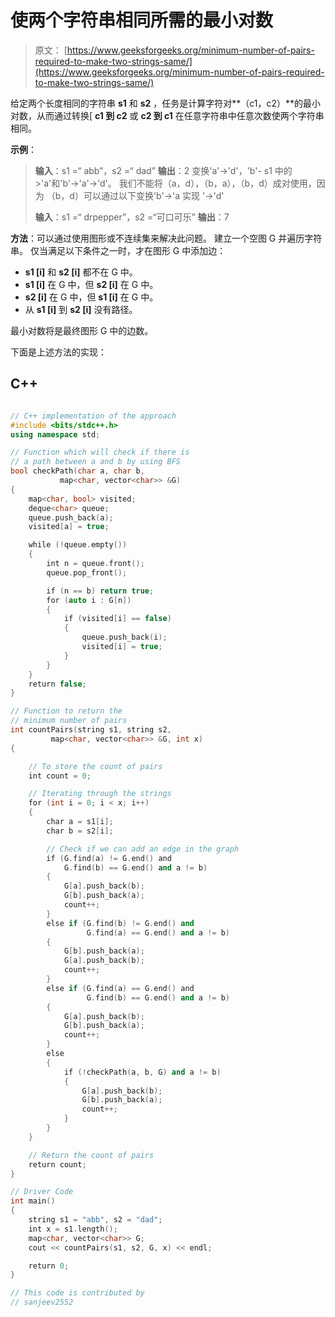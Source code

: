 # 使两个字符串相同所需的最小对数

> 原文： [https://www.geeksforgeeks.org/minimum-number-of-pairs-required-to-make-two-strings-same/](https://www.geeksforgeeks.org/minimum-number-of-pairs-required-to-make-two-strings-same/)

给定两个长度相同的字符串 **s1** 和 **s2** ，任务是计算字符对**（c1，c2）**的最小对数，从而通过转换[ **c1 到 c2** 或 **c2 到 c1** 在任意字符串中任意次数使两个字符串相同。

**示例**：

> **输入**：s1 =“ abb”，s2 =“ dad”
> **输出**：2
> 变换'a'->'d'，'b'- s1 中的>'a'和'b'->'a'->'d'。
> 我们不能将（a，d），（b，a），（b，d）成对使用，因为
> （b，d）可以通过以下变换'b'->'a 实现 '->'d'
> 
> **输入**：s1 =“ drpepper”，s2 =“可口可乐”
> **输出**：7

**方法**：可以通过使用图形或不连续集来解决此问题。 建立一个空图 G 并遍历字符串。 仅当满足以下条件之一时，才在图形 G 中添加边：

*   **s1 [i]** 和 **s2 [i]** 都不在 G 中。
*   **s1 [i]** 在 G 中，但 **s2 [i]** 在 G 中。
*   **s2 [i]** 在 G 中，但 **s1 [i]** 在 G 中。
*   从 **s1 [i]** 到 **s2 [i]** 没有路径。

最小对数将是最终图形 G 中的边数。

下面是上述方法的实现：

## C++

```cpp

// C++ implementation of the approach 
#include <bits/stdc++.h> 
using namespace std; 

// Function which will check if there is 
// a path between a and b by using BFS 
bool checkPath(char a, char b,  
           map<char, vector<char>> &G) 
{ 
    map<char, bool> visited; 
    deque<char> queue; 
    queue.push_back(a); 
    visited[a] = true; 

    while (!queue.empty())  
    { 
        int n = queue.front(); 
        queue.pop_front(); 

        if (n == b) return true; 
        for (auto i : G[n])  
        { 
            if (visited[i] == false) 
            { 
                queue.push_back(i); 
                visited[i] = true; 
            } 
        } 
    } 
    return false; 
} 

// Function to return the  
// minimum number of pairs 
int countPairs(string s1, string s2, 
         map<char, vector<char>> &G, int x)  
{ 

    // To store the count of pairs 
    int count = 0; 

    // Iterating through the strings 
    for (int i = 0; i < x; i++)  
    { 
        char a = s1[i]; 
        char b = s2[i]; 

        // Check if we can add an edge in the graph 
        if (G.find(a) != G.end() and  
            G.find(b) == G.end() and a != b) 
        { 
            G[a].push_back(b); 
            G[b].push_back(a); 
            count++; 
        } 
        else if (G.find(b) != G.end() and 
                 G.find(a) == G.end() and a != b)  
        { 
            G[b].push_back(a); 
            G[a].push_back(b); 
            count++; 
        }  
        else if (G.find(a) == G.end() and  
                 G.find(b) == G.end() and a != b)  
        { 
            G[a].push_back(b); 
            G[b].push_back(a); 
            count++; 
        }  
        else
        { 
            if (!checkPath(a, b, G) and a != b) 
            { 
                G[a].push_back(b); 
                G[b].push_back(a); 
                count++; 
            } 
        } 
    } 

    // Return the count of pairs 
    return count; 
} 

// Driver Code 
int main()  
{ 
    string s1 = "abb", s2 = "dad"; 
    int x = s1.length(); 
    map<char, vector<char>> G; 
    cout << countPairs(s1, s2, G, x) << endl; 

    return 0; 
} 

// This code is contributed by 
// sanjeev2552 

```
